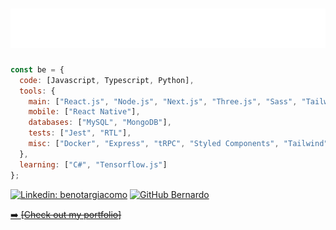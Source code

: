 <h1 align="center">
  <a href="https://www.linkedin.com/in/benotargiacomo" target="_blank">
    <img src="https://raw.githubusercontent.com/benotargiacomo/benotargiacomo/main/images/header.svg" alt="Name Header" />
  </a>
<!--   <a href="https://www.linkedin.com/in/benotargiacomo" target="_blank">
    <img alt="Linkedin" width="50px" src="https://raw.githubusercontent.com/devicons/devicon/master/icons/linkedin/linkedin-original.svg" align="right"/>
    <br />
  </a> -->
</h1>

```javascript
const be = {
  code: [Javascript, Typescript, Python],
  tools: {
    main: ["React.js", "Node.js", "Next.js", "Three.js", "Sass", "Tailwind", "8thWall", "HTML", "CSS"],
    mobile: ["React Native"],
    databases: ["MySQL", "MongoDB"],
    tests: ["Jest", "RTL"],
    misc: ["Docker", "Express", "tRPC", "Styled Components", "Tailwind", "Prisma", "Sequelize", "Mongoose"],
  },
  learning: ["C#", "Tensorflow.js"]
};
```

[![Linkedin: benotargiacomo](https://img.shields.io/badge/-benotargiacomo-blue?style=flat-square&logo=Linkedin&logoColor=white&link=https://www.linkedin.com/in/benotargiacomo)](https://www.linkedin.com/in/benotargiacomo/)
[![GitHub Bernardo](https://img.shields.io/github/followers/benotargiacomo?label=follow&style=social)](https://github.com/benotargiacomo)

<!-- <a href="https://www.linkedin.com/in/benotargiacomo" target="_blank">
  <img alt="Linkedin" width="40px" src="https://raw.githubusercontent.com/devicons/devicon/master/icons/linkedin/linkedin-original.svg" align="right"/>
  <br />
</a> -->

<p>
  <a href="https://notargiacomo.dev" target="_blank">
    ➡️ <strike>[Check out my portfolio]</strike>
  </a>
</p>


<!-- <details>
  <summary><h3>🔧 Technologies & Tools </h3></summary>
  <br>
  <img align="center" alt="JavaScript" height="30" width="40" src="https://raw.githubusercontent.com/devicons/devicon/master/icons/javascript/javascript-original.svg">
  <img align="center" alt="Typescript" height="30" width="40" src="https://raw.githubusercontent.com/devicons/devicon/master/icons/typescript/typescript-original.svg">
  <img align="center" alt="NodeJS" height="30" width="40" src="https://raw.githubusercontent.com/devicons/devicon/master/icons/nodejs/nodejs-original.svg">
  <img align="center" alt="Express" height="30" width="40" src="https://raw.githubusercontent.com/devicons/devicon/master/icons/express/express-original.svg">
  <img align="center" alt="Sequelize" height="30" width="40" src="https://raw.githubusercontent.com/devicons/devicon/master/icons/sequelize/sequelize-original.svg">
  <img align="center" alt="mySQL" height="30" width="40" src="https://raw.githubusercontent.com/devicons/devicon/master/icons/mysql/mysql-original.svg">
  <img align="center" alt="MongoDB" height="30" width="40" src="https://raw.githubusercontent.com/devicons/devicon/master/icons/mongodb/mongodb-original.svg">
  <img align="center" alt="React" height="30" width="40" src="https://raw.githubusercontent.com/devicons/devicon/master/icons/react/react-original.svg">
  <img align="center" alt="Redux" height="30" width="40" src="https://raw.githubusercontent.com/devicons/devicon/master/icons/redux/redux-original.svg">
  <img align="center" alt="Docker" height="30" width="40" src="https://raw.githubusercontent.com/devicons/devicon/master/icons/docker/docker-original.svg">
  <img align="center" alt="HTML" height="30" width="40" src="https://raw.githubusercontent.com/devicons/devicon/master/icons/html5/html5-original.svg">
  <img align="center" alt="CSS" height="30" width="40" src="https://raw.githubusercontent.com/devicons/devicon/master/icons/css3/css3-original.svg">
  <img align="center" alt="Git" height="30" width="40" src="https://raw.githubusercontent.com/devicons/devicon/master/icons/git/git-original.svg">

</details> -->


<!-- [![Readme Card](https://github-readme-stats.vercel.app/api/pin/?username=benotargiacomo&repo=benotargiacomo.github.io)](https://benotargiacomo.github.io/) -->

<!-- <div align="center">
  <img height="160em" src="https://github-readme-stats.vercel.app/api?username=benotargiacomo&show_icons=true&hide_border=true&theme=react&count_private=true"/>
  <img height="160em" src="https://github-readme-stats.vercel.app/api/top-langs/?username=benotargiacomo&layout=compact&hide_border=true&langs_count=5&theme=react"/>
</div> -->
